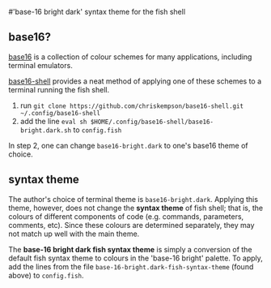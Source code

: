 #'base-16 bright dark' syntax theme for the fish shell

## base16?

[base16](https://github.com/chriskempson/base16) is a collection of colour schemes for many applications, including terminal emulators.

[base16-shell](https://github.com/chriskempson/base16-shell) provides a neat method of applying one of these schemes to a terminal running the fish shell.

1. run `git clone https://github.com/chriskempson/base16-shell.git ~/.config/base16-shell`
2. add the line `eval sh $HOME/.config/base16-shell/base16-bright.dark.sh` to `config.fish`

In step 2, one can change `base16-bright.dark` to one's base16 theme of choice.

## syntax theme

The author's choice of terminal theme is `base16-bright.dark`. Applying this theme, however, does not change the **syntax theme** of fish shell; that is, the colours of different components of code (e.g. commands, parameters, comments, etc). Since these colours are determined separately, they may not match up well with the main theme.

The **base-16 bright dark fish syntax theme** is simply a conversion of the default fish syntax theme to colours in the 'base-16 bright' palette. To apply, add the lines from the file `base-16-bright.dark-fish-syntax-theme` (found above) to `config.fish`.
